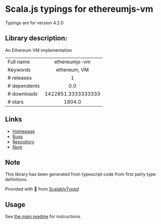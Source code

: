 
# Scala.js typings for ethereumjs-vm

Typings are for version 4.2.0

## Library description:
An Ethereum VM implementation

|                    |                 |
| ------------------ | :-------------: |
| Full name          | ethereumjs-vm |
| Keywords           | ethereum, VM |
| # releases         | 1 |
| # dependents       | 0.0 |
| # downloads        | 1422851.3333333333 |
| # stars            | 1804.0 |

## Links
- [Homepage](https://github.com/ethereumjs/ethereumjs-vm)
- [Bugs](https://github.com/ethereumjs/ethereumjs-vm/issues)
- [Repository](https://github.com/ethereumjs/ethereumjs-vm)
- [Npm](https://www.npmjs.com/package/ethereumjs-vm)
    


## Note
This library has been generated from typescript code from first party type definitions.

Provided with :purple_heart: from [ScalablyTyped](https://github.com/oyvindberg/ScalablyTyped)

## Usage
See [the main readme](../../readme.md) for instructions.


